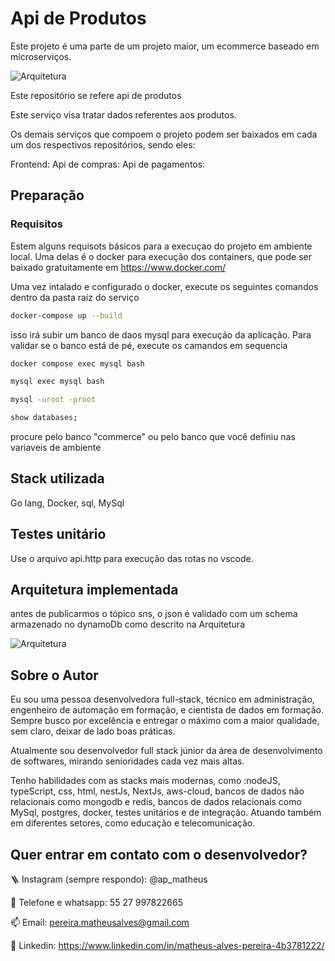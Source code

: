 # Api de Produtos

Este projeto é uma parte de um projeto maior, um ecommerce baseado em microserviços.

![Arquitetura](https://gitlab.com/bigenterprise/serverless/handler-eventos/-/blob/develop/imagens/Captura%20de%20tela%202024-01-25%20215933.png?ref_type=heads)

Este repositório se refere api de produtos

Este serviço visa tratar dados referentes aos produtos.

Os demais serviços que compoem o projeto podem ser baixados em cada um dos respectivos repositórios, sendo eles:

Frontend:
Api de compras:
Api de pagamentos:

## Preparação

### Requisitos

Estem alguns requisots básicos para a execuçao do projeto em ambiente local. Uma delas é o docker para execução dos containers,
que pode ser baixado gratuitamente em https://www.docker.com/

Uma vez intalado e configurado o docker, execute os seguintes comandos dentro da pasta raíz do serviço

```bash
docker-compose up --build
```

isso irá subir um banco de daos mysql para execução da aplicação.
Para validar se o banco está de pé, execute os camandos em sequencia

```bash
docker compose exec mysql bash
```

```bash
mysql exec mysql bash
```

```bash
mysql -uroot -proot
```

```bash
show databases;
```

procure pelo banco "commerce" ou pelo banco que você definiu nas variaveis de ambiente

## Stack utilizada

Go lang, Docker, sql, MySql

## Testes unitário

Use o arquivo api.http para execução das rotas no vscode.

## Arquitetura implementada

antes de publicarmos o tópico sns, o json é validado com um schema armazenado no dynamoDb como descrito na Arquitetura

![Arquitetura](https://gitlab.com/bigenterprise/serverless/handler-eventos/-/blob/develop/imagens/Captura%20de%20tela%202024-01-25%20215933.png?ref_type=heads)

## Sobre o Autor

Eu sou uma pessoa desenvolvedora full-stack, técnico em administração, engenheiro de automação em formação, e cientista de dados em formação. Sempre busco por excelência e entregar o máximo com a maior qualidade, sem claro, deixar de lado boas práticas.

Atualmente sou desenvolvedor full stack júnior da área de desenvolvimento de softwares, mirando senioridades cada vez mais altas.

Tenho habilidades com as stacks mais modernas, como :nodeJS, typeScript, css, html, nestJs, NextJs, aws-cloud, bancos de dados não relacionais como mongodb e redis, bancos de dados relacionais como MySql, postgres, docker, testes unitários e de integração. Atuando também em diferentes setores, como educação e telecomunicação.

## Quer entrar em contato com o desenvolvedor?

🪜 Instagram (sempre respondo): @ap_matheus

📱 Telefone e whatsapp: 55 27 997822665

📫 Email: pereira.matheusalves@gmail.com

🔗 Linkedin: https://www.linkedin.com/in/matheus-alves-pereira-4b3781222/

